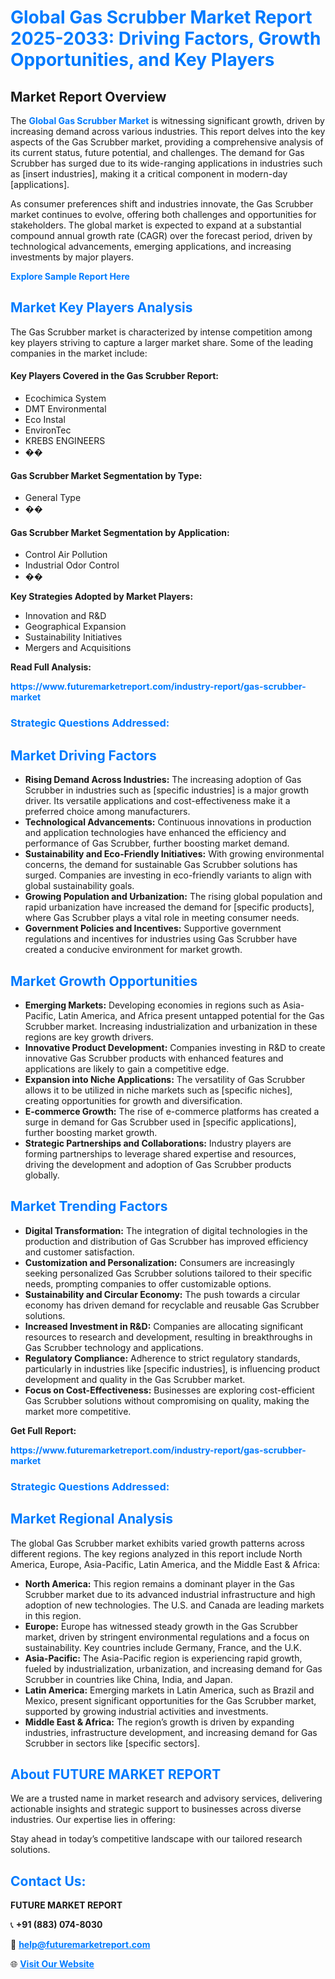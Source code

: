 <h1 style="color: #007BFF;">Global Gas Scrubber Market Report 2025-2033: Driving Factors, Growth Opportunities, and Key Players</h1>

<section id="overview">
<h2>Market Report Overview</h2>
<p>The <a href="https://www.futuremarketreport.com/industry-report/gas-scrubber-market" style="color: #007BFF; text-decoration: none;"><strong>Global Gas Scrubber Market</strong></a> is witnessing significant growth, driven by increasing demand across various industries. This report delves into the key aspects of the Gas Scrubber market, providing a comprehensive analysis of its current status, future potential, and challenges. The demand for Gas Scrubber has surged due to its wide-ranging applications in industries such as [insert industries], making it a critical component in modern-day [applications].</p>
<p>As consumer preferences shift and industries innovate, the Gas Scrubber market continues to evolve, offering both challenges and opportunities for stakeholders. The global market is expected to expand at a substantial compound annual growth rate (CAGR) over the forecast period, driven by technological advancements, emerging applications, and increasing investments by major players.</p>
</section>

<section id="overview">
<p><a href="https://www.futuremarketreport.com/request-sample/reportId=113591" style="color: #007BFF; text-decoration: none;"><strong>Explore Sample Report Here</strong></a></p>
</section>

<section id="key-players">
<h2 style="color: #007BFF;">Market Key Players Analysis</h2>
<p>The Gas Scrubber market is characterized by intense competition among key players striving to capture a larger market share. Some of the leading companies in the market include:</p>
<h4>Key Players Covered in the Gas Scrubber Report:</h4>
<ul><li>Ecochimica System</li><li>DMT Environmental</li><li>Eco Instal</li><li>EnvironTec</li><li>KREBS ENGINEERS</li><li>��</li></ul>
<h4>Gas Scrubber Market Segmentation by Type:</h4>
<ul><li>General Type</li><li>��</li></ul>

<h4>Gas Scrubber Market Segmentation by Application:</h4>
<ul><li>Control Air Pollution</li><li>Industrial Odor Control</li><li>��</li></ul>
<p><strong>Key Strategies Adopted by Market Players:</strong></p>
<ul>
<li>Innovation and R&D</li>
<li>Geographical Expansion</li>
<li>Sustainability Initiatives</li>
<li>Mergers and Acquisitions</li>
</ul>
</section>

<section>
<p><strong>Read Full Analysis: </strong></p><a href="https://www.futuremarketreport.com/industry-report/gas-scrubber-market" style="color: #007BFF; text-decoration: none;"><strong>https://www.futuremarketreport.com/industry-report/gas-scrubber-market</strong></a>
<h3 style="color: #007BFF;">Strategic Questions Addressed:</h3>
</section>

<section id="driving-factors">
<h2 style="color: #007BFF;">Market Driving Factors</h2>
<ul>
<li><strong>Rising Demand Across Industries:</strong> The increasing adoption of Gas Scrubber in industries such as [specific industries] is a major growth driver. Its versatile applications and cost-effectiveness make it a preferred choice among manufacturers.</li>
<li><strong>Technological Advancements:</strong> Continuous innovations in production and application technologies have enhanced the efficiency and performance of Gas Scrubber, further boosting market demand.</li>
<li><strong>Sustainability and Eco-Friendly Initiatives:</strong> With growing environmental concerns, the demand for sustainable Gas Scrubber solutions has surged. Companies are investing in eco-friendly variants to align with global sustainability goals.</li>
<li><strong>Growing Population and Urbanization:</strong> The rising global population and rapid urbanization have increased the demand for [specific products], where Gas Scrubber plays a vital role in meeting consumer needs.</li>
<li><strong>Government Policies and Incentives:</strong> Supportive government regulations and incentives for industries using Gas Scrubber have created a conducive environment for market growth.</li>
</ul>
</section>

<section id="growth-opportunities">
<h2 style="color: #007BFF;">Market Growth Opportunities</h2>
<ul>
<li><strong>Emerging Markets:</strong> Developing economies in regions such as Asia-Pacific, Latin America, and Africa present untapped potential for the Gas Scrubber market. Increasing industrialization and urbanization in these regions are key growth drivers.</li>
<li><strong>Innovative Product Development:</strong> Companies investing in R&D to create innovative Gas Scrubber products with enhanced features and applications are likely to gain a competitive edge.</li>
<li><strong>Expansion into Niche Applications:</strong> The versatility of Gas Scrubber allows it to be utilized in niche markets such as [specific niches], creating opportunities for growth and diversification.</li>
<li><strong>E-commerce Growth:</strong> The rise of e-commerce platforms has created a surge in demand for Gas Scrubber used in [specific applications], further boosting market growth.</li>
<li><strong>Strategic Partnerships and Collaborations:</strong> Industry players are forming partnerships to leverage shared expertise and resources, driving the development and adoption of Gas Scrubber products globally.</li>
</ul>
</section>

<section id="trending-factors">
<h2 style="color: #007BFF;">Market Trending Factors</h2>
<ul>
<li><strong>Digital Transformation:</strong> The integration of digital technologies in the production and distribution of Gas Scrubber has improved efficiency and customer satisfaction.</li>
<li><strong>Customization and Personalization:</strong> Consumers are increasingly seeking personalized Gas Scrubber solutions tailored to their specific needs, prompting companies to offer customizable options.</li>
<li><strong>Sustainability and Circular Economy:</strong> The push towards a circular economy has driven demand for recyclable and reusable Gas Scrubber solutions.</li>
<li><strong>Increased Investment in R&D:</strong> Companies are allocating significant resources to research and development, resulting in breakthroughs in Gas Scrubber technology and applications.</li>
<li><strong>Regulatory Compliance:</strong> Adherence to strict regulatory standards, particularly in industries like [specific industries], is influencing product development and quality in the Gas Scrubber market.</li>
<li><strong>Focus on Cost-Effectiveness:</strong> Businesses are exploring cost-efficient Gas Scrubber solutions without compromising on quality, making the market more competitive.</li>
</ul>
</section>

<section>
<p><strong>Get Full Report: </strong></p><a href="https://www.futuremarketreport.com/industry-report/gas-scrubber-market" style="color: #007BFF; text-decoration: none;"><strong>https://www.futuremarketreport.com/industry-report/gas-scrubber-market</strong></a>
<h3 style="color: #007BFF;">Strategic Questions Addressed:</h3>
</section>


<section id="regional-analysis">
<h2 style="color: #007BFF;">Market Regional Analysis</h2>
<p>The global Gas Scrubber market exhibits varied growth patterns across different regions. The key regions analyzed in this report include North America, Europe, Asia-Pacific, Latin America, and the Middle East & Africa:</p>
<ul>
<li><strong>North America:</strong> This region remains a dominant player in the Gas Scrubber market due to its advanced industrial infrastructure and high adoption of new technologies. The U.S. and Canada are leading markets in this region.</li>
<li><strong>Europe:</strong> Europe has witnessed steady growth in the Gas Scrubber market, driven by stringent environmental regulations and a focus on sustainability. Key countries include Germany, France, and the U.K.</li>
<li><strong>Asia-Pacific:</strong> The Asia-Pacific region is experiencing rapid growth, fueled by industrialization, urbanization, and increasing demand for Gas Scrubber in countries like China, India, and Japan.</li>
<li><strong>Latin America:</strong> Emerging markets in Latin America, such as Brazil and Mexico, present significant opportunities for the Gas Scrubber market, supported by growing industrial activities and investments.</li>
<li><strong>Middle East & Africa:</strong> The region’s growth is driven by expanding industries, infrastructure development, and increasing demand for Gas Scrubber in sectors like [specific sectors].</li>
</ul>
</section>

<footer>
<h2 style="color: #007BFF;">About FUTURE MARKET REPORT</h2>
<p>We are a trusted name in market research and advisory services, delivering actionable insights and strategic support to businesses across diverse industries. Our expertise lies in offering:</p>

<p>Stay ahead in today’s competitive landscape with our tailored research solutions.</p>

<h2 style="color: #007BFF;">Contact Us:</h2>
<p><strong>FUTURE MARKET REPORT</strong></p>
<p>📞 <strong>+91 (883) 074-8030</strong></p>
<p>📧 <strong><a href="mailto:help@futuremarketreport.com" style="color: #007BFF;">help@futuremarketreport.com</a></strong></p>
<p>🌐 <strong><a href="https://www.futuremarketreport.com/" style="color: #007BFF;">Visit Our Website</a></strong></p>
</footer>